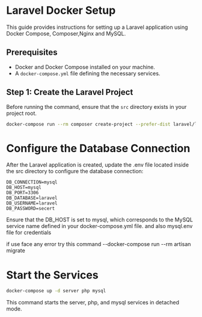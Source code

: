 # Laravel Docker Setup

This guide provides instructions for setting up a Laravel application using Docker Compose, Composer,Nginx and MySQL.

## Prerequisites

- Docker and Docker Compose installed on your machine.
- A `docker-compose.yml` file defining the necessary services.

## Step 1: Create the Laravel Project

Before running the command, ensure that the `src` directory exists in your project root.

```bash
docker-compose run --rm composer create-project --prefer-dist laravel/laravel .
```
#  Configure the Database Connection

After the Laravel application is created, update the .env file located inside the src directory to configure the database connection:
```
DB_CONNECTION=mysql
DB_HOST=mysql
DB_PORT=3306
DB_DATABASE=laravel
DB_USERNAME=laravel
DB_PASSWORD=secert
```

Ensure that the DB_HOST is set to mysql, which corresponds to the MySQL service name defined in your docker-compose.yml file. and also mysql.env file for credentials

if use face any error try this command --docker-compose run --rm artisan migrate 

#  Start the Services

```bash
docker-compose up -d server php mysql
```
This command starts the server, php, and mysql services in detached mode.
